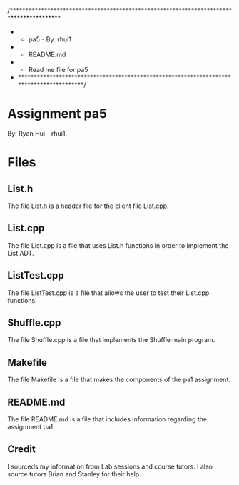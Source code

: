 /****************************************************************************************
 * *  pa5 - By: rhui1
 * *  README.md
 * *  Read me file for pa5
 * *****************************************************************************************/

# Assignment pa5
By: Ryan Hui - rhui1.

# Files
## List.h
The file List.h is a header file for the client file List.cpp.

## List.cpp
The file List.cpp is a file that uses List.h functions in order to implement the List ADT.

## ListTest.cpp
The file ListTest.cpp is a file that allows the user to test their List.cpp functions.

## Shuffle.cpp
The file Shuffle.cpp is a file that implements the Shuffle main program.

## Makefile
The file Makefile is a file that makes the components of the pa1 assignment.

## README.md
The file README.md is a file that includes information regarding the assignment pa1.

## Credit
I sourceds my information from Lab sessions and course tutors. I also source tutors Brian and Stanley for their help.
